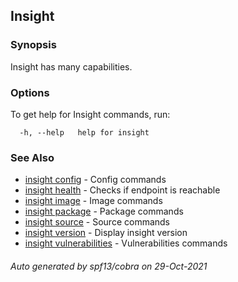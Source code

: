 ## Insight

### Synopsis

Insight has many capabilities. 

### Options

To get help for Insight commands, run:

```
  -h, --help   help for insight
```

### See Also

* [insight config](insight_config.md)	 - Config commands
* [insight health](insight_health.md)	 - Checks if endpoint is reachable
* [insight image](insight_image.md)	 - Image commands
* [insight package](insight_package.md)	 - Package commands
* [insight source](insight_source.md)	 - Source commands
* [insight version](insight_version.md)	 - Display insight version
* [insight vulnerabilities](insight_vulnerabilities.md)	 - Vulnerabilities commands

###### Auto generated by spf13/cobra on 29-Oct-2021
